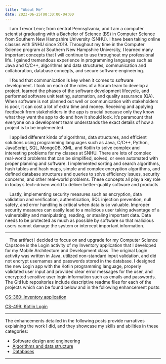 ```yaml
---
title: "About Me"
date: 2023-06-25T00:30:00-04:00
---
```


&emsp;I am Trevor Leon; from central Pennsylvania, and I am a computer scientist graduating with a Bachelor of Science (BS) in Computer Science from Southern New Hampshire University (SNHU). I have been taking online classes with SNHU since 2019. Throughout my time in the Computer Science program at Southern New Hampshire University, I learned many important concepts that I will continue to use throughout my professional life. I gained tremendous experience in programming languages such as Java and C/C++, algorithms and data structures, communication and collaboration, database concepts, and secure software engineering. 

&emsp;I found that communication is key when it comes to software development. I took on each of the roles of a Scrum team to develop a project, learned the phases of the software development lifecycle, and performed software unit testing, automation, and quality assurance (QA). When software is not planned out well or communication with stakeholders is poor, it can cost a lot of extra time and money. Receiving and applying feedback from stakeholders in the app is crucial because only they know what they want the app to do and how it should look. It’s paramount that everyone on a development team understands the exact details of how a project is to be implemented.

&emsp;I applied different kinds of algorithms, data structures, and efficient solutions using programming languages such as Java, C/C++, Python, JavaScript, SQL, MongoDB, XML, and Kotlin to solve complex and interesting problems for my classes at SNHU. There are lots of complex real-world problems that can be simplified, solved, or even automated with proper planning and software. I implemented sorting and search algorithms, hash tables and hash maps, simple and complex encryption algorithms, and defined database structures and queries to solve efficiency issues, security concerns, and other real-world problems. These concepts all play a key role in today’s tech-driven world to deliver better-quality software and products.

&emsp;Lastly, implementing security measures such as encryption, data validation and verification, authentication, SQL injection prevention, null safety, and error handling is critical when data is so valuable. Improper security measures can easily lead to a malicious user taking advantage of a vulnerability and manipulating, reading, or stealing important data. Data needs to be protected as much as possible by software so that malicious users cannot damage the system or intercept important information.

---

&emsp;The artifact I decided to focus on and upgrade for my Computer Science Capstone is the Login activity of my Inventory application that I developed for my Mobile Architecture and Development class. The original Login activity was written in Java, utilized non-standard input validation, and did not encrypt usernames and passwords stored in the database. I designed the new Login app with the Kotlin programming language, properly validated user input and provided clear error messages for the user, and encrypted sensitive user login information such as emails and passwords. The GitHub repositories include descriptive readme files for each of the projects which can be found below and in the following enhancement posts:


[CS-360: Inventory application](https://github.com/trevor-leon/CS-360_Mobile_Arch_and_Programming)

[CS-499: Kotlin Login](https://github.com/trevor-leon/CS-499-Kotlin-Login)

---

The enhancements detailed in the following posts provide narratives explaining the work I did, and they showcase my skills and abilities in these categories:

- [Software design and engineering](https://trevor-leon.github.io/enhancement-one/) 
- [Algorithms and data structure](https://trevor-leon.github.io/enhancement-two/)
- [Databases](https://trevor-leon.github.io/enhancement-three/)

---
